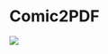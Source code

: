 # Comic2PDF
![](https://raw.githubusercontent.com/nofacer/Comic2Pdf/master/book_logo.png?token=ACC2FHDGQ4MECGLTIDYGTHK5MUW64)